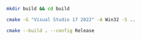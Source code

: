 ```bash
mkdir build && cd build
```
```bash
cmake -G "Visual Studio 17 2022" -A Win32 -S ..
```

```bash
cmake --build . --config Release
```
